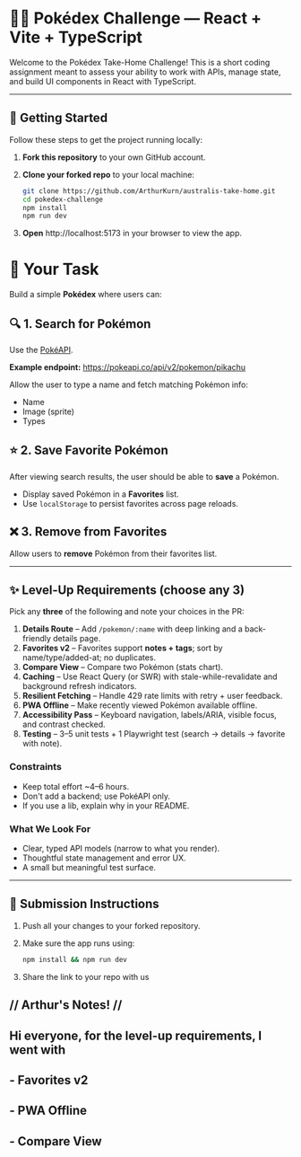 # 🐱‍🏍 Pokédex Challenge — React + Vite + TypeScript

Welcome to the Pokédex Take-Home Challenge! This is a short coding assignment meant to assess your ability to work with APIs, manage state, and build UI components in React with TypeScript.

---

## 🚀 Getting Started

Follow these steps to get the project running locally:

1. **Fork this repository** to your own GitHub account.
2. **Clone your forked repo** to your local machine:

   ```bash
   git clone https://github.com/ArthurKurn/australis-take-home.git
   cd pokedex-challenge
   npm install
   npm run dev

   ```

3. **Open** http://localhost:5173 in your browser to view the app.

# 🎯 Your Task

Build a simple **Pokédex** where users can:

## 🔍 1. Search for Pokémon

Use the [PokéAPI](https://pokeapi.co/).

**Example endpoint:**
https://pokeapi.co/api/v2/pokemon/pikachu

Allow the user to type a name and fetch matching Pokémon info:

- Name
- Image (sprite)
- Types

## ⭐ 2. Save Favorite Pokémon

After viewing search results, the user should be able to **save** a Pokémon.

- Display saved Pokémon in a **Favorites** list.
- Use `localStorage` to persist favorites across page reloads.

## ❌ 3. Remove from Favorites

Allow users to **remove** Pokémon from their favorites list.

---

## ✨ Level-Up Requirements (choose any 3)

Pick any **three** of the following and note your choices in the PR:

1) **Details Route** – Add `/pokemon/:name` with deep linking and a back-friendly details page.
2) **Favorites v2** – Favorites support **notes + tags**; sort by name/type/added-at; no duplicates.
3) **Compare View** – Compare two Pokémon (stats chart).
4) **Caching** – Use React Query (or SWR) with stale-while-revalidate and background refresh indicators.
5) **Resilient Fetching** – Handle 429 rate limits with retry + user feedback.
6) **PWA Offline** – Make recently viewed Pokémon available offline.
7) **Accessibility Pass** – Keyboard navigation, labels/ARIA, visible focus, and contrast checked.
8) **Testing** – 3–5 unit tests + 1 Playwright test (search → details → favorite with note).

### Constraints
- Keep total effort ~4–6 hours.
- Don't add a backend; use PokéAPI only.
- If you use a lib, explain why in your README.

### What We Look For
- Clear, typed API models (narrow to what you render).
- Thoughtful state management and error UX.
- A small but meaningful test surface.

---

## 📝 Submission Instructions

1. Push all your changes to your forked repository.
2. Make sure the app runs using:

   ```bash
   npm install && npm run dev

   ```

3. Share the link to your repo with us

## // Arthur's Notes! //
## Hi everyone, for the level-up requirements, I went with
## - Favorites v2
## - PWA Offline
## - Compare View